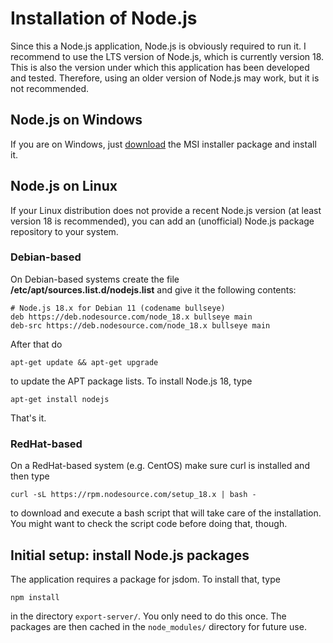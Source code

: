 # Installation of Node.js

Since this a Node.js application, Node.js is obviously required to run it.
I recommend to use the LTS version of Node.js, which is currently version 18.
This is also the version under which this application has been developed and
tested. Therefore, using an older version of Node.js may work, but it is not
recommended.

## Node.js on Windows
If you are on Windows, just [download](https://nodejs.org/en/download/) the MSI
installer package and install it.

## Node.js on Linux
If your Linux distribution does not provide a recent Node.js version (at least
version 18 is recommended), you can add an (unofficial) Node.js package
repository to your system.

### Debian-based

On Debian-based systems create the file **/etc/apt/sources.list.d/nodejs.list**
and give it the following contents:

    # Node.js 18.x for Debian 11 (codename bullseye)
    deb https://deb.nodesource.com/node_18.x bullseye main
    deb-src https://deb.nodesource.com/node_18.x bullseye main

After that do

    apt-get update && apt-get upgrade

to update the APT package lists. To install Node.js 18, type

    apt-get install nodejs

That's it.

### RedHat-based

On a RedHat-based system (e.g. CentOS) make sure curl is installed and then type

    curl -sL https://rpm.nodesource.com/setup_18.x | bash -

to download and execute a bash script that will take care of the installation.
You might want to check the script code before doing that, though.

## Initial setup: install Node.js packages

The application requires a package for jsdom. To install that, type

    npm install

in the directory `export-server/`. You only need to do this once. The packages
are then cached in the `node_modules/` directory for future use.
